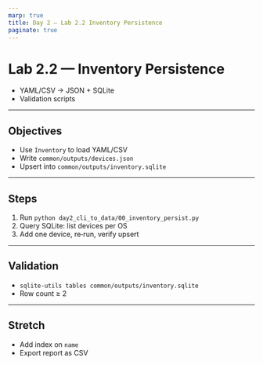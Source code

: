 ```yaml
---
marp: true
title: Day 2 — Lab 2.2 Inventory Persistence
paginate: true
---
```


# Lab 2.2 — Inventory Persistence

- YAML/CSV → JSON + SQLite
- Validation scripts

---

## Objectives

- Use `Inventory` to load YAML/CSV
- Write `common/outputs/devices.json`
- Upsert into `common/outputs/inventory.sqlite`

---

## Steps

1) Run `python day2_cli_to_data/00_inventory_persist.py`
2) Query SQLite: list devices per OS
3) Add one device, re‑run, verify upsert

---

## Validation

- `sqlite-utils tables common/outputs/inventory.sqlite`
- Row count ≥ 2

---

## Stretch

- Add index on `name`
- Export report as CSV

